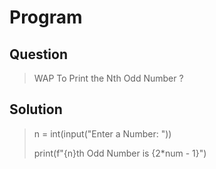 # Program 

## Question
> WAP To Print the Nth Odd Number ?

## Solution
>n = int(input("Enter a Number: "))
>        
>print(f"{n}th Odd Number is {2*num - 1}")
